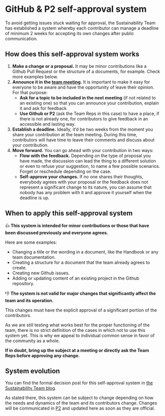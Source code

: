 # GitHub & P2 self-approval system
To avoid getting issues stuck waiting for approval, the Sustainability Team has established a system whereby each contributor can manage a deadline of minimum 2 weeks for accepting its own changes after public communication. 

## How does this self-approval system works

1. **Make a change or a proposal.** It may be minor contributions like a Github Pull Request or the structure of a documents, for example. Check more examples below.
2. **Announce it in the [team meeting](https://wordpress.slack.com/archives/sustainability/).** It is important to make it easy for everyone to be aware and have the opportunity of leave their opinion. For that purpose:
    - **Ask for a topic to be included in the next meeting** (if not related to an existing one) so that you can announce your contribution, explain it and ask for feedback
    - **Use Github or P2** (ask the Team Reps in this case) to have a place, if there is not already one, for contributors to give feedback in an accessible and lasting way.
3. **Establish a deadline.** Ideally, it’d be two weeks from the moment you share your contribution at the team meeting. During this time, contributors will have time to leave their comments and discuss about your contribution.
4. **Move forward.** You can go ahead with your contribution in two ways:
    - **Flow with the feedback.** Depending on the type of proposal you have made, the discussion can lead the thing to a different solution or even to refuse your suggestion, to name a few possible scenarios. Forget or reschedule depending on the case.
    - **Self-approve your changes.** If no one shares their thoughts, everybody agrees with your proposal or the feedback does not represent a significant change to its nature, you can assume that nobody has any problem with it and approve it yourself when the deadline is up.

## When to apply this self-approval system

👍 **This system is intended for minor contributions or those that have been discussed previously and everyone agrees.**

Here are some examples:

- Changing a title or the wording in a document, like the Handbook or any team documentation.
- Creating a structure for a document that the team already agrees to create.
- Creating new Github issues.
- Adding or updating content of an existing project in the Github repository.


👎 **The system is not valid for major changes that significantly affect the team and its operation.**

This changes must have the explicit approval of a significant portion of the contributors. 

As we are still testing what works best for the proper functioning of the team, there is no strict definition of the cases in which not to use this system yet. This is why we appeal to individual common sense in favor of the community as a whole. 

**If in doubt, bring up the subject at a meeting or directly ask the Team Reps before approving any change.**

## System evolution

You can find the formal decision post for this self-approval system in [the Sustainability Team blog](https://make.wordpress.org/sustainability/2024/03/15/sustainability-team-self-approval-system-formal-decision/).

As stated there, this system can be subject to change depending on how the needs and dynamics of the team and its contributors change. Changes will be communicated in [P2](make.wordpress.org/sustainability/) and updated here as soon as they are official.
